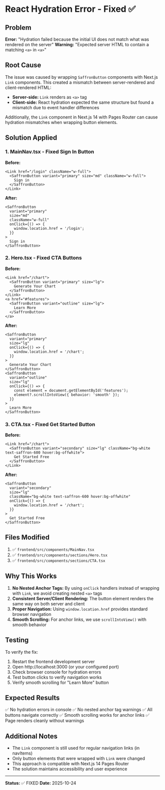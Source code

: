 # React Hydration Error - Fixed ✅

## Problem
**Error:** "Hydration failed because the initial UI does not match what was rendered on the server"
**Warning:** "Expected server HTML to contain a matching `<a>` in `<a>`"

## Root Cause
The issue was caused by wrapping `SaffronButton` components with Next.js `Link` components. This created a mismatch between server-rendered and client-rendered HTML:

- **Server-side:** `Link` renders as `<a>` tag
- **Client-side:** React hydration expected the same structure but found a mismatch due to event handler differences

Additionally, the `Link` component in Next.js 14 with Pages Router can cause hydration mismatches when wrapping button elements.

## Solution Applied

### 1. **MainNav.tsx** - Fixed Sign In Button
**Before:**
```tsx
<Link href="/login" className="w-full">
  <SaffronButton variant="primary" size="md" className="w-full">
    Sign in
  </SaffronButton>
</Link>
```

**After:**
```tsx
<SaffronButton
  variant="primary"
  size="md"
  className="w-full"
  onClick={() => {
    window.location.href = '/login';
  }}
>
  Sign in
</SaffronButton>
```

### 2. **Hero.tsx** - Fixed CTA Buttons
**Before:**
```tsx
<Link href="/chart">
  <SaffronButton variant="primary" size="lg">
    Generate Your Chart
  </SaffronButton>
</Link>
<a href="#features">
  <SaffronButton variant="outline" size="lg">
    Learn More
  </SaffronButton>
</a>
```

**After:**
```tsx
<SaffronButton
  variant="primary"
  size="lg"
  onClick={() => {
    window.location.href = '/chart';
  }}
>
  Generate Your Chart
</SaffronButton>
<SaffronButton
  variant="outline"
  size="lg"
  onClick={() => {
    const element = document.getElementById('features');
    element?.scrollIntoView({ behavior: 'smooth' });
  }}
>
  Learn More
</SaffronButton>
```

### 3. **CTA.tsx** - Fixed Get Started Button
**Before:**
```tsx
<Link href="/chart">
  <SaffronButton variant="secondary" size="lg" className="bg-white text-saffron-600 hover:bg-offwhite">
    Get Started Free
  </SaffronButton>
</Link>
```

**After:**
```tsx
<SaffronButton
  variant="secondary"
  size="lg"
  className="bg-white text-saffron-600 hover:bg-offwhite"
  onClick={() => {
    window.location.href = '/chart';
  }}
>
  Get Started Free
</SaffronButton>
```

## Files Modified
1. ✅ `frontend/src/components/MainNav.tsx`
2. ✅ `frontend/src/components/sections/Hero.tsx`
3. ✅ `frontend/src/components/sections/CTA.tsx`

## Why This Works

1. **No Nested Anchor Tags:** By using `onClick` handlers instead of wrapping with `Link`, we avoid creating nested `<a>` tags
2. **Consistent Server/Client Rendering:** The button element renders the same way on both server and client
3. **Proper Navigation:** Using `window.location.href` provides standard browser navigation
4. **Smooth Scrolling:** For anchor links, we use `scrollIntoView()` with smooth behavior

## Testing

To verify the fix:
1. Restart the frontend development server
2. Open http://localhost:3000 (or your configured port)
3. Check browser console for hydration errors
4. Test button clicks to verify navigation works
5. Verify smooth scrolling for "Learn More" button

## Expected Results

✅ No hydration errors in console
✅ No nested anchor tag warnings
✅ All buttons navigate correctly
✅ Smooth scrolling works for anchor links
✅ Page renders cleanly without warnings

## Additional Notes

- The `Link` component is still used for regular navigation links (in navItems)
- Only button elements that were wrapped with `Link` were changed
- This approach is compatible with Next.js 14 Pages Router
- The solution maintains accessibility and user experience

---

**Status:** ✅ FIXED
**Date:** 2025-10-24

